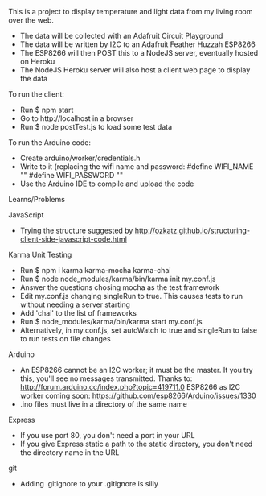 This is a project to display temperature and light data from my living room over the web.

- The data will be collected with an Adafruit Circuit Playground
- The data will be written by I2C to an Adafruit Feather Huzzah ESP8266
- The ESP8266 will then POST this to a NodeJS server, eventually hosted on Heroku
- The NodeJS Heroku server will also host a client web page to display the data

To run the client:
- Run $ npm start
- Go to http://localhost in a browser
- Run $ node postTest.js to load some test data

To run the Arduino code:
- Create arduino/worker/credentials.h
- Write to it (replacing the wifi name and password:
  #define WIFI_NAME "<wifi-name>"
  #define WIFI_PASSWORD "<wifi-password>"
- Use the Arduino IDE to compile and upload the code

Learns/Problems

JavaScript
- Trying the structure suggested by http://ozkatz.github.io/structuring-client-side-javascript-code.html

Karma Unit Testing
- Run $ npm i karma karma-mocha karma-chai
- Run $ node node_modules/karma/bin/karma init my.conf.js
- Answer the questions chosing mocha as the test framework
- Edit my.conf.js changing singleRun to true. This causes tests to run without needing a server starting
- Add 'chai' to the list of frameworks
- Run $ node_modules/karma/bin/karma start my.conf.js
- Alternatively, in my.conf.js, set autoWatch to true and singleRun to false to run tests on file changes

Arduino
- An ESP8266 cannot be an I2C worker; it must be the master. It you try this, you'll see no messages transmitted.
  Thanks to:
  http://forum.arduino.cc/index.php?topic=419711.0 
  ESP8266 as I2C worker coming soon:
  https://github.com/esp8266/Arduino/issues/1330
- .ino files must live in a directory of the same name

Express
- If you use port 80, you don't need a port in your URL
- If you give Express static a path to the static directory, you don't need the directory name in the URL

git
- Adding .gitignore to your .gitignore is silly

